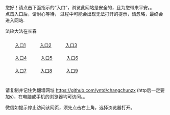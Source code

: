 您好！请点击下面指示的“入口”，浏览此网站是安全的，且为您带来平安。。 <br/>
点击入口后，请耐心等待， 过程中可能会出现无法打开的提示，请忽略，最终会进入网站. </br>

法轮大法在长春<br/>
<div style="padding:10px"><a style="margin:20px" target="_blank" href="https://dypy6uneauff1.cloudfront.net/2Qpsp?nbepktly" id="ccLink1" rel="nofollow">入口1</a> <a target="_blank" style="margin:20px" href="https://d2d4byi0febxo5.cloudfront.net/2Qpsp?hxdsqw" id="ccLink2" rel="nofollow">入口2</a> <a style="margin:20px" target="_blank" href="https://d2jo3umfbzob3n.cloudfront.net/2Qpsp?xnovt" id="ccLink3" rel="nofollow">入口3</a></div>

<div style="padding:10px" ><a style="margin:20px" target="_blank" href="https://dypy6uneauff1.cloudfront.net/2Qpsp?nbepktly" id="ccLink4" rel="nofollow">入口4</a> <a style="margin:20px" href="https://d2d4byi0febxo5.cloudfront.net/2Qpsp?hxdsqw" target="_blank" id="ccLink5" rel="nofollow">入口5</a> <a style="margin:20px" href="https://d2jo3umfbzob3n.cloudfront.net/2Qpsp?xnovt" target="_blank" id="ccLink6" rel="nofollow">入口6</a></div>

<div style="padding:10px"><a style="margin:20px" target="_blank" href="https://dypy6uneauff1.cloudfront.net/2Qpsp?nbepktly" id="ccLink7" rel="nofollow">入口7</a> <a style="margin:20px" href="https://d2d4byi0febxo5.cloudfront.net/2Qpsp?hxdsqw" target="_blank" id="ccLink8" rel="nofollow">入口8</a> <a style="margin:20px" target="_blank" href="https://d2jo3umfbzob3n.cloudfront.net/2Qpsp?xnovt" id="ccLink9" rel="nofollow">入口9</a></div>

<br/>



请复制并记住免翻墙网址 https://github.com/yntd/changchunzx (http后一定要加s)，在电脑或手机的浏览器均可访问。。<br/>

微信如提示停止访问该网页，须先点击右上角，选择浏览器打开。
